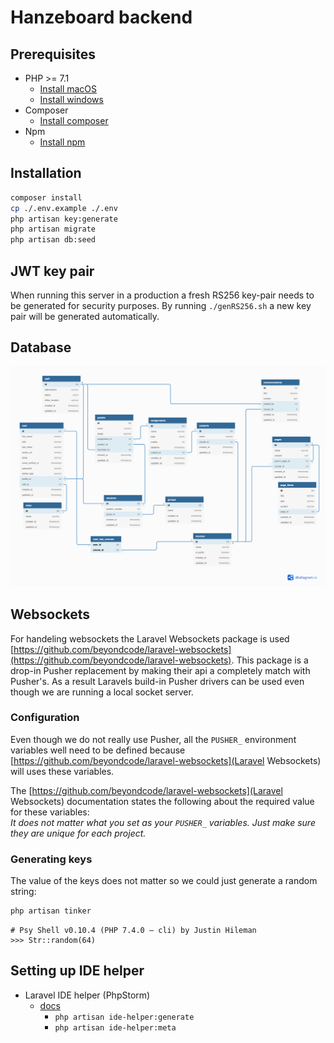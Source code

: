 # Hanzeboard backend

## Prerequisites
- PHP >= 7.1
    - [Install macOS](http://php.net/manual/en/install.macosx.php)
    - [Install windows](http://php.net/manual/en/install.windows.php)
- Composer
    - [Install composer](https://getcomposer.org/download/)
- Npm
    - [Install npm](https://www.npmjs.com/get-npm)

## Installation
```bash
composer install
cp ./.env.example ./.env
php artisan key:generate
php artisan migrate
php artisan db:seed
```

## JWT key pair
When running this server in a production a fresh RS256 key-pair needs to be generated for security purposes. 
By running `./genRS256.sh` a new key pair will be generated automatically. 

## Database
![dbdiagram](https://github.com/project2-4/hanzeboard-backend/blob/database/.docs/dbdiagram.png?raw=true)

## Websockets
For handeling websockets the Laravel Websockets package is used [https://github.com/beyondcode/laravel-websockets](https://github.com/beyondcode/laravel-websockets). 
This package is a drop-in Pusher replacement by making their api a completely match with Pusher's. 
As a result Laravels build-in Pusher drivers can be used even though we are running a local socket server.

### Configuration
Even though we do not really use Pusher, all the `PUSHER_` environment variables well need to be defined because [https://github.com/beyondcode/laravel-websockets](Laravel Websockets) will uses these variables.

The [https://github.com/beyondcode/laravel-websockets](Laravel Websockets) documentation states the following about the required value for these variables:<br>
_It does not matter what you set as your `PUSHER_` variables. Just make sure they are unique for each project._

### Generating keys
The value of the keys does not matter so we could just generate a random string:
```bash
php artisan tinker 
```

```
# Psy Shell v0.10.4 (PHP 7.4.0 — cli) by Justin Hileman
>>> Str::random(64)
```

## Setting up IDE helper
* Laravel IDE helper (PhpStorm)
    * [docs](https://github.com/barryvdh/laravel-ide-helper)
        * `php artisan ide-helper:generate`
        * `php artisan ide-helper:meta`
